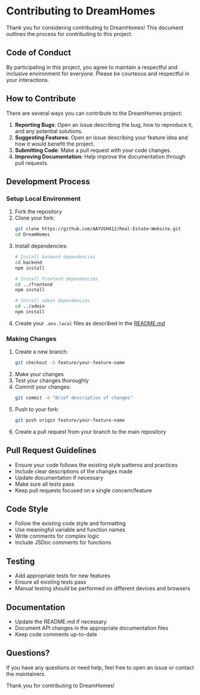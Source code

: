 # Contributing to DreamHomes


Thank you for considering contributing to DreamHomes! This document outlines the process for contributing to this project.

## Code of Conduct

By participating in this project, you agree to maintain a respectful and inclusive environment for everyone. Please be courteous and respectful in your interactions.

## How to Contribute

There are several ways you can contribute to the DreamHomes project:

1. **Reporting Bugs**: Open an issue describing the bug, how to reproduce it, and any potential solutions.
2. **Suggesting Features**: Open an issue describing your feature idea and how it would benefit the project.
3. **Submitting Code**: Make a pull request with your code changes.
4. **Improving Documentation**: Help improve the documentation through pull requests.

## Development Process

### Setup Local Environment

1. Fork the repository
2. Clone your fork:
   ```bash
   git clone https://github.com/AAYUSH412/Real-Estate-Website.git
   cd DreamHomes
   ```
3. Install dependencies:
   ```bash
   # Install backend dependencies
   cd backend
   npm install

   # Install frontend dependencies
   cd ../frontend
   npm install

   # Install admin dependencies
   cd ../admin
   npm install
   ```
4. Create your `.env.local` files as described in the [README.md](README.md)

### Making Changes

1. Create a new branch:
   ```bash
   git checkout -b feature/your-feature-name
   ```
2. Make your changes
3. Test your changes thoroughly
4. Commit your changes:
   ```bash
   git commit -m "Brief description of changes"
   ```
5. Push to your fork:
   ```bash
   git push origin feature/your-feature-name
   ```
6. Create a pull request from your branch to the main repository

## Pull Request Guidelines

- Ensure your code follows the existing style patterns and practices
- Include clear descriptions of the changes made
- Update documentation if necessary
- Make sure all tests pass
- Keep pull requests focused on a single concern/feature

## Code Style

- Follow the existing code style and formatting
- Use meaningful variable and function names
- Write comments for complex logic
- Include JSDoc comments for functions

## Testing

- Add appropriate tests for new features
- Ensure all existing tests pass
- Manual testing should be performed on different devices and browsers

## Documentation

- Update the README.md if necessary
- Document API changes in the appropriate documentation files
- Keep code comments up-to-date

## Questions?

If you have any questions or need help, feel free to open an issue or contact the maintainers.

Thank you for contributing to DreamHomes!